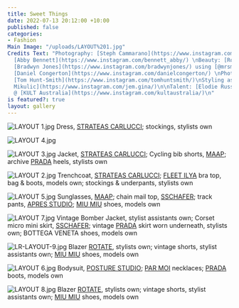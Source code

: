 ```yaml
---
title: Sweet Things
date: 2022-07-13 20:12:00 +10:00
published: false
categories:
- Fashion
Main Image: "/uploads/LAYOUT%201.jpg"
Credits Text: "Photography: [Steph Cammarano](https://www.instagram.com/stephcammarano/)\nStyling:
  [Abby Bennett](https://www.instagram.com/bennett_abby/) \nBeauty: [Rob Povey](https://www.instagram.com/robpoveymua/)\nHair:
  [Bradwyn Jones](https://www.instagram.com/bradwynjones/) using [@mrsmithhair ](https://www.instagram.com/mrsmithhair/)\n\nDigi-Op:
  [Daniel Congerton](https://www.instagram.com/danielcongerton/) \nPhotography Assistant:
  [Tom Hunt-Smith](https://www.instagram.com/tomhuntsmith/)\nStyling assistant: [Jemima
  Mikulic](https://www.instagram.com/jem.gina/)\n\nTalent: [Elodie Russell](https://www.instagram.com/elodierussell/)
  @ [KULT Australia](https://www.instagram.com/kultaustralia/)\n"
is featured?: true
layout: gallery
---
```



![LAYOUT 1.jpg](/uploads/LAYOUT%201.jpg)
Dress, [STRATEAS CARLUCCI](https://strateascarlucci.com/); stockings, stylists own 

![LAYOUT 4.jpg](/uploads/LAYOUT%204.jpg)

![LAYOUT 3.jpg](/uploads/LAYOUT%203.jpg)
Jacket, [STRATEAS CARLUCCI](https://strateascarlucci.com/); Cycling bib shorts, [MAAP](https://maap.cc/); archive [PRADA](https://www.prada.com/au/en.html) heels, stylists own

![LAYOUT 2.jpg](/uploads/LAYOUT%202.jpg)
Trenchcoat, [STRATEAS CARLUCCI](https://strateascarlucci.com/);
[FLEET ILYA](https://www.fleetilya.com/) bra top, bag & boots, models own; stockings & underpants, stylists own 

![LAYOUT 5.jpg](/uploads/LAYOUT%205.jpg)
Sunglasses, [MAAP](https://maap.cc/); chain mail top, [SSCHAFER](https://www.sschafer.com.au/); track pants, [APRES STUDIO](https://apresstudio.com.au/); [MIU MIU](https://www.miumiu.com/au/en.html) shoes, models own

![LAYOUT 7.jpg](/uploads/LAYOUT%207.jpg)
Vintage Bomber Jacket, stylist assistants own; Corset micro mini skirt, [SSCHAFER](https://www.sschafer.com.au/);
vintage [PRADA](https://www.prada.com/au/en.html) skirt worn underneath, stylists own; BOTTEGA VENETA shoes, models own 

![LR-LAYOUT-9.jpg](/uploads/LR-LAYOUT-9.jpg)
Blazer [ROTATE](https://www.rotatebirgerchristensen.com/), stylists own; vintage shorts, stylist assistants own; [MIU MIU](https://www.miumiu.com/au/en.html) shoes, models own

![LAYOUT 6.jpg](/uploads/LAYOUT%206.jpg)
Bodysuit, [POSTURE STUDIO](https://www.posturestudio.net/); [PAR MOI](https://par-moi.com/) necklaces; [PRADA](https://www.prada.com/au/en.html) boots, models own


![LAYOUT 8.jpg](/uploads/LAYOUT%208.jpg)
Blazer [ROTATE](https://www.rotatebirgerchristensen.com/), stylists own; vintage shorts, stylist assistants own; [MIU MIU](https://www.miumiu.com/au/en.html) shoes, models own


